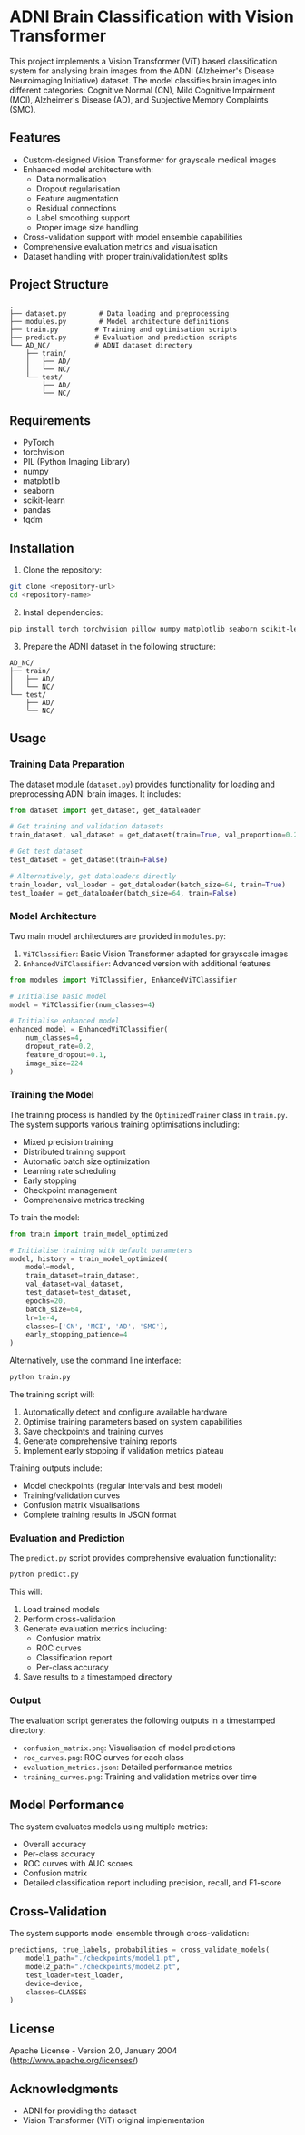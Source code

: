 # ADNI Brain Classification with Vision Transformer

This project implements a Vision Transformer (ViT) based classification system for analysing brain images from the ADNI (Alzheimer's Disease Neuroimaging Initiative) dataset. The model classifies brain images into different categories: Cognitive Normal (CN), Mild Cognitive Impairment (MCI), Alzheimer's Disease (AD), and Subjective Memory Complaints (SMC).

## Features

- Custom-designed Vision Transformer for grayscale medical images
- Enhanced model architecture with:
  - Data normalisation
  - Dropout regularisation
  - Feature augmentation
  - Residual connections
  - Label smoothing support
  - Proper image size handling
- Cross-validation support with model ensemble capabilities
- Comprehensive evaluation metrics and visualisation
- Dataset handling with proper train/validation/test splits

## Project Structure

```
.
├── dataset.py        # Data loading and preprocessing
├── modules.py        # Model architecture definitions
├── train.py         # Training and optimisation scripts
├── predict.py       # Evaluation and prediction scripts
└── AD_NC/           # ADNI dataset directory
    ├── train/
    │   ├── AD/
    │   └── NC/
    └── test/
        ├── AD/
        └── NC/
```

## Requirements

- PyTorch
- torchvision
- PIL (Python Imaging Library)
- numpy
- matplotlib
- seaborn
- scikit-learn
- pandas
- tqdm

## Installation

1. Clone the repository:
```bash
git clone <repository-url>
cd <repository-name>
```

2. Install dependencies:
```bash
pip install torch torchvision pillow numpy matplotlib seaborn scikit-learn pandas tqdm
```

3. Prepare the ADNI dataset in the following structure:
```
AD_NC/
├── train/
│   ├── AD/
│   └── NC/
└── test/
    ├── AD/
    └── NC/
```

## Usage

### Training Data Preparation

The dataset module (`dataset.py`) provides functionality for loading and preprocessing ADNI brain images. It includes:

```python
from dataset import get_dataset, get_dataloader

# Get training and validation datasets
train_dataset, val_dataset = get_dataset(train=True, val_proportion=0.2)

# Get test dataset
test_dataset = get_dataset(train=False)

# Alternatively, get dataloaders directly
train_loader, val_loader = get_dataloader(batch_size=64, train=True)
test_loader = get_dataloader(batch_size=64, train=False)
```

### Model Architecture

Two main model architectures are provided in `modules.py`:

1. `ViTClassifier`: Basic Vision Transformer adapted for grayscale images
2. `EnhancedViTClassifier`: Advanced version with additional features

```python
from modules import ViTClassifier, EnhancedViTClassifier

# Initialise basic model
model = ViTClassifier(num_classes=4)

# Initialise enhanced model
enhanced_model = EnhancedViTClassifier(
    num_classes=4,
    dropout_rate=0.2,
    feature_dropout=0.1,
    image_size=224
)
```

### Training the Model

The training process is handled by the `OptimizedTrainer` class in `train.py`. The system supports various training optimisations including:

- Mixed precision training
- Distributed training support
- Automatic batch size optimization
- Learning rate scheduling
- Early stopping
- Checkpoint management
- Comprehensive metrics tracking

To train the model:

```python
from train import train_model_optimized

# Initialise training with default parameters
model, history = train_model_optimized(
    model=model,
    train_dataset=train_dataset,
    val_dataset=val_dataset,
    test_dataset=test_dataset,
    epochs=20,
    batch_size=64,
    lr=1e-4,
    classes=['CN', 'MCI', 'AD', 'SMC'],
    early_stopping_patience=4
)
```

Alternatively, use the command line interface:

```bash
python train.py
```

The training script will:
1. Automatically detect and configure available hardware
2. Optimise training parameters based on system capabilities
3. Save checkpoints and training curves
4. Generate comprehensive training reports
5. Implement early stopping if validation metrics plateau

Training outputs include:
- Model checkpoints (regular intervals and best model)
- Training/validation curves
- Confusion matrix visualisations
- Complete training results in JSON format

### Evaluation and Prediction

The `predict.py` script provides comprehensive evaluation functionality:

```bash
python predict.py
```

This will:
1. Load trained models
2. Perform cross-validation
3. Generate evaluation metrics including:
   - Confusion matrix
   - ROC curves
   - Classification report
   - Per-class accuracy
4. Save results to a timestamped directory

### Output

The evaluation script generates the following outputs in a timestamped directory:
- `confusion_matrix.png`: Visualisation of model predictions
- `roc_curves.png`: ROC curves for each class
- `evaluation_metrics.json`: Detailed performance metrics
- `training_curves.png`: Training and validation metrics over time

## Model Performance

The system evaluates models using multiple metrics:
- Overall accuracy
- Per-class accuracy
- ROC curves with AUC scores
- Confusion matrix
- Detailed classification report including precision, recall, and F1-score

## Cross-Validation

The system supports model ensemble through cross-validation:
```python
predictions, true_labels, probabilities = cross_validate_models(
    model1_path="./checkpoints/model1.pt",
    model2_path="./checkpoints/model2.pt",
    test_loader=test_loader,
    device=device,
    classes=CLASSES
)
```

## License

Apache License - Version 2.0, January 2004 (http://www.apache.org/licenses/)

## Acknowledgments

- ADNI for providing the dataset
- Vision Transformer (ViT) original implementation
